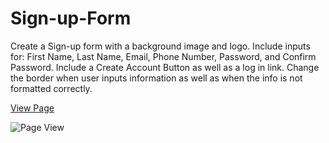 # Sign-up-Form
Create a Sign-up form with a background image and logo. Include inputs for: First Name, Last Name, Email, Phone Number, Password, and Confirm Password. Include a Create Account Button as well as a log in link. 
Change the border when user inputs information as well as when the info is not formatted correctly.

[View Page](https://joshuanelsondev.github.io/sign-up-form/)

![Page View](images/sign-up-form-screenshot.png)